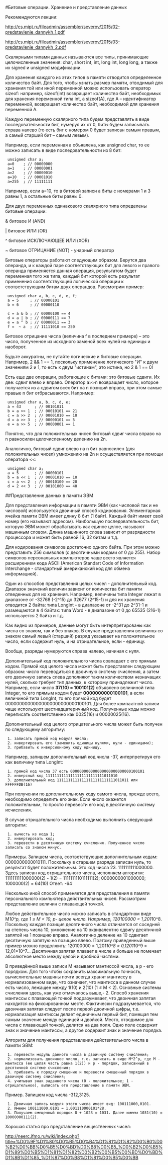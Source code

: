 #Битовые операции. Хранение и представление данных

Рекомендуются лекции:

http://cs.mipt.ru/fileadmin/assembler/severov/2015/02-predstavlenie_dannykh_1.pdf

http://cs.mipt.ru/fileadmin/assembler/severov/2015/03-predstavlenie_dannykh_2.pdf

Скалярными типами данных называются все типы, принимающие целочисленные значения: char, short int, int, long int, long long, а также их signed и unsigned модификации.

Для хранения каждого из этих типов в памяти отводится определенное количество байт. 
Для того, чтобы узнать размер памяти, отводимый для хранения той или иной переменной можно использовать оператор sizeof: например, sizeof(int) возвращает количество байт, необходимых для хранения переменной типа int, а sizeof(A), где A – идентификатор переменной, возвращает количество байт, необходимой для хранения переменной A.

Каждую переменную скалярного типа будем представлять в виде последовательности бит, нумеруя их от 0, биты будем записывать справа налево (то есть бит с номером 0 будет записан самым правым, а самый старший бит – самым левым).

Например, если переменная a объявлена, как unsigned char, то ее можно записать в виде последовательности из 8 бит:

     unsigned char a;
     a=0    ; // 00000000
     a=1    ; // 00000001
     a=2    ; // 00000010
     a=10   ; // 00001010
     a=255  ; // 11111111

Например, если a=10, то в битовой записи a биты с номерами 1 и 3 равны 1, а остальные биты равны 0.

Для двух переменных одинакового скалярного типа определены битовые операции:

& битовое И (AND)

| битовое ИЛИ (OR)

^ битовое ИСКЛЮЧАЮЩЕЕ ИЛИ (XOR)

~ битовое ОТРИЦАНИЕ (NOT) - унарный оператор

Битовые операторы работают следующим образом. Берутся два операнда, и к каждой паре соответствующих бит для левого и правого операнда применяется данная операция, результатом будет переменная того же типа, каждый бит которой есть результат применения соответствующей логической операции к соответствующим битам двух операндов. Рассмотрим пример:

     unsigned char a, b, c, d, e, f;
     a = 5     ; // 00000101
     b = 6     ; // 00000110
     
     c = a & b ; // 00000100 == 4
     d = a | b ; // 00000111 == 7
     e = a ^ b ; // 00000011 == 3
     f =  ~ a  ; // 11111010 == 250
Битовое отрицание числа (величина f в последнем примере) – это число, полученное из исходного заменой всех нулей на единицы и наоборот.

Будьте аккуратны, не путайте логические и битовые операции. Например, 2 && 1 == 1, поскольку применение логического "И" к двум значениям 2 и 1, то есть к двум "истинам", это истина, но 2 & 1 == 0!

Есть еще две операции, работающие с битами: это битовые сдвиги. Их две: сдвиг влево и вправо. Оператор a>>n возвращает число, которое получается из a сдвигом всех бит на n позиций вправо, при этом самые правые n бит отбрасываются. Например:

     unsigned char a, b, c, d, e;
     a = 43      ; // 00101011
     b = a >> 1  ; // 00010101 == 21
     c = a >> 2  ; // 00001010 == 10
     d = a >> 3  ; // 00000101 == 5
     e = a >> 5  ; // 00000001 == 1
Понятно, что для положительных чисел битовый сдвиг числа вправо на n равносилен целочисленному делению на 2n.

Аналогично, битовый сдвиг влево на n бит равносилен (для положительных чисел) умножению на 2n и осуществляется при помощи оператора <<:

     unsigned char a;
     a = 5       ; // 00000101
     b = a << 1  ; // 00001010 == 10
     c = a << 2  ; // 00010100 == 20
     d = 2 << 3  ; // 00101000 == 40

##Представление данных в памяти ЭВМ

Для представления информации в памяти ЭВМ (как числовой так и не числовой) используется двоичный способ кодирования.
Элементарная ячейка памяти ЭВМ имеет длину 8 бит (1 байт). 
Каждый байт имеет свой номер (его называют адресом). 
Наибольшую последовательность бит, которую ЭВМ может обрабатывать как единое целое, называют машинным словом.
Длина машинного слова зависит от разрядности процессора и может быть равной 16, 32 битам и т.д.

Для кодирования символов достаточно одного байта.
При этом можно представить 256 символов (с десятичными кодами от 0 до 255).
Набор символов персональных компьютеров чаще всего является расширением кода ASCII (American Standart Code of Information Interchange - стандартный американский код для обмена информацией).

Один из способов представления целых чисел - дополнительный код. Диапазон значений величин зависит от количества бит памяти отведенных для их хранения. Например, величины типа Integer лежат в диапазоне от
-32768 (-2^15) до 32677 (2^15-1) и для их хранения отводится 2 байта: типа LongInt - в диапазоне от -2^31 до 2^31-1 и размещаются в 4 байтах: типа Word - в диапазоне от 0 до 65535 (216-1) используется 2 байта и т.д.

Как видно из примеров, данные могут быть интерпретированы как числа со знаком, так и без знаков. 
В случае представления величины со знаком самый левый (старший) разряд указывает на положительное число, если содержит нуль, и на отрицательное, если - единицу.

Вообще, разряды нумеруются справа налево, начиная с нуля.

Дополнительный код положительного числа совпадает с его прямым кодом.
Прямой код целого числа может быть представлен следующим образом: число переводиться в двоичную систему счисления, а затем его двоичную запись слева дополняют таким количеством незначащих нулей, сколько требует тип данных, к которому принадлежит число. 
Например, если число **37(10) = 100101(2)** объявлено величиной типа Integer, то его прямым кодом будет **0000000000100101**, а если величиной типа LongInt, то его прямой код будет 00000000000000000000000000100101.
Для более компактной записи чаще используют шестнадцатеричный код.
Полученные коды можно переписать соответственно как 0025(16) и 00000025(16).

Дополнительный код целого отрицательного числа может быть получен по следующему алгоритму:

     1. записать прямой код модуля числа;
     2. инвертировать его (заменить единицы нулями, нули - единицами);
     3. прибавить к инверсионному коду единицу.

Например, запишем дополнительный код числа -37, интерпретируя его как величину типа LongInt:

     1. прямой код числа 37 есть 000000000000000000000000000100101
     2. инверсный код 11111111111111111111111111011010
     3. дополнительный код 11111111111111111111111111011011 или FFFFFFDB(16)
     
При получении по дополнительному коду самого числа, прежде всего, необходимо определить его знак.
Если число окажется положительным, то просто перевести его код в десятичную систему исчисления. 

В случае отрицательного числа необходимо выполнить следующий алгоритм:

     1. вычесть из кода 1;
     2. инвертировать код;
     3. перевести в десятичную систему счисления. Полученное число записать со знаком минус.

Примеры. Запишем числа, соответствующие дополнительным кодам:
0000000000010111.
Поскольку в старшем разряде записан нуль, то результат будет положительным. Это код числа 23.
1111111111000000.
Здесь записан код отрицательного числа, исполняем алгоритм:
1111111111000000(2) - 1(2) = 1111111110111111(2);
0000000001000000;
1000000(2) = 64(10)
Ответ: -64

Несколько иной способ применяется для представления в памяти персонального компьютера действительных чисел. Рассмотрим представление величин с плавающей точкой.

Любое действительное число можно записать в стандартном виде M*10^p, где 1 ≤ M < 10, р- целое число. 
Например, 120100000 = 1,201*10^8. 
Поскольку каждая позиция десятичного числа отличается от соседней на степень числа 10, умножение на 10 эквивалентно сдвигу десятичной запятой на 1 позицию вправо.
Аналогично деление на 10 сдвигает десятичную запятую на позицию влево. 
Поэтому приведенный выше пример можно продолжить: 120100000 = 1,201*10^8 = 0,1201*10^9 = 12,01*10^7... Десятичная запятая плавает в числе и больше не помечает абсолютное место между целой и дробной частями.

В приведённой выше записи М называют мантиссой числа, а р - его порядком. 
Для того чтобы сохранить максимальную точность, вычислительные машины почти всегда хранят мантиссу в нормализованном виде, что означает, что мантисса в данном случае есть число, лежащее между 1(10) и 2(10) (1 ≤ М < 2). 
Основные системы счисления здесь, как уже отмечалось выше,- 2. 
Способ хранения мантиссы с плавающей точкой подразумевает, что двоичная запятая находится на фиксированном месте.
Фактически подразумевается, что двоичная запятая следует после первой двоичной цифры, т.е. нормализация мантиссы делает единичным первый бит, помещая тем самым значение между единицей и двойкой. 
Место, отводимое для числа с плавающей точкой, делится на два поля. 
Одно поле содержит знак и значение мантиссы, а другое содержит знак и значение порядка.

Алгоритм для получения представления действительного числа в памяти ЭВМ:

     1. перевести модуль данного числа в двоичную систему счисления;
     2. нормализовать двоичное число, т.е. записать в виде М*2^p, где М - мантисса (ее целая часть равна 1(2)) и р - порядок, записанный в десятичной системе счисления;
     3. прибавить к порядку смещение и перевести смещенный порядок в двоичную систему счисления;
     4. учитывая знак заданного числа (0 - положительное; 1 - отрицательное), выписать его представление в памяти ЭВМ.

Пример. Запишем код числа -312,3125.

     1. Двоичная запись модуля этого числа имеет вид: 100111000,0101.
     2. Имеем 100111000,0101 = 1,001110000101*28.
     3. Получаем смещенный порядок 8 + 1023 = 1031. Далее имеем 1031(10) = 10000000111(2).

Хорошая статья про представление вещественных чисел:

http://neerc.ifmo.ru/wiki/index.php?title=%D0%9F%D1%80%D0%B5%D0%B4%D1%81%D1%82%D0%B0%D0%B2%D0%BB%D0%B5%D0%BD%D0%B8%D0%B5_%D0%B2%D0%B5%D1%89%D0%B5%D1%81%D1%82%D0%B2%D0%B5%D0%BD%D0%BD%D1%8B%D1%85_%D1%87%D0%B8%D1%81%D0%B5%D0%BB
